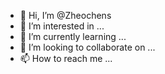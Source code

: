 - 👋 Hi, I’m @Zheochens
- 👀 I’m interested in ...
- 🌱 I’m currently learning ...
- 💞️ I’m looking to collaborate on ...
- 📫 How to reach me ...

<!---
Zheochens/Zheochens is a ✨ special ✨ repository because its `README.md` (this file) appears on your GitHub profile.
You can click the Preview link to take a look at your changes.
--->
